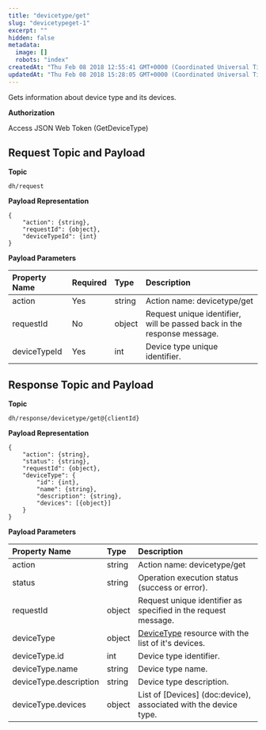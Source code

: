 ```yaml
---
title: "devicetype/get"
slug: "devicetypeget-1"
excerpt: ""
hidden: false
metadata: 
  image: []
  robots: "index"
createdAt: "Thu Feb 08 2018 12:55:41 GMT+0000 (Coordinated Universal Time)"
updatedAt: "Thu Feb 08 2018 15:28:05 GMT+0000 (Coordinated Universal Time)"
---
```

Gets information about device type and its devices.

**Authorization**

Access JSON Web Token (GetDeviceType)

## Request Topic and Payload

**Topic**

```text
dh/request
```

**Payload Representation**

```text
{
    "action": {string},
    "requestId": {object},
    "deviceTypeId": {int}
}
```

**Payload Parameters**

| Property Name | Required | Type   | Description                                                             |
| :------------ | :------- | :----- | :---------------------------------------------------------------------- |
| action        | Yes      | string | Action name: devicetype/get                                             |
| requestId     | No       | object | Request unique identifier, will be passed back in the response message. |
| deviceTypeId  | Yes      | int    | Device type unique identifier.                                          |

## Response Topic and Payload

**Topic**

```text
dh/response/devicetype/get@{clientId}
```

**Payload Representation**

```text
{
    "action": {string},
    "status": {string},
    "requestId": {object},
    "deviceType": {
        "id": {int},
        "name": {string},
        "description": {string},
        "devices": [{object}]
    }
}
```

**Payload Parameters**

| Property Name          | Type   | Description                                                          |
| :--------------------- | :----- | :------------------------------------------------------------------- |
| action                 | string | Action name: devicetype/get                                          |
| status                 | string | Operation execution status (success or error).                       |
| requestId              | object | Request unique identifier as specified in the request message.       |
| deviceType             | object | [DeviceType](doc:devicetype) resource with the list of it's devices. |
| deviceType.id          | int    | Device type identifier.                                              |
| deviceType.name        | string | Device type name.                                                    |
| deviceType.description | string | Device type description.                                             |
| deviceType.devices     | object | List of [Devices] \(doc:device), associated with the device type.    |
